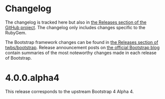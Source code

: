 # Changelog

The changelog is tracked here but also in [the Releases section of the GitHub project](https://github.com/twbs/bootstrap-rubygem/releases).
The changelog only includes changes specific to the RubyGem.

The Bootstrap framework changes can be found in [the Releases section of twbs/bootstrap](https://github.com/twbs/bootstrap/releases).
Release announcement posts on [the official Bootstrap blog](http://blog.getbootstrap.com) contain summaries of the most noteworthy changes made in each release of Bootstrap.


# 4.0.0.alpha4

This release corresponds to the upstream Bootstrap 4 Alpha 4.
